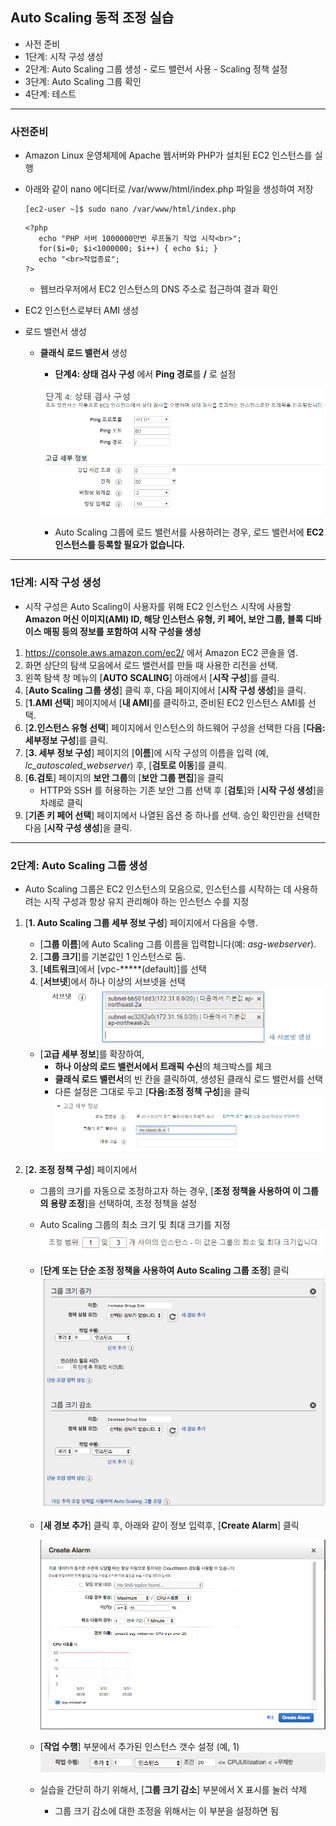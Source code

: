 ## Auto Scaling 동적 조정 실습

- 사전 준비
- 1단계: 시작 구성 생성
- 2단계: Auto Scaling 그룹 생성
		- 로드 밸런서 사용
		- Scaling  정책 설정
- 3단계: Auto Scaling 그룹 확인
- 4단계: 테스트

---
### 사전준비
- Amazon Linux 운영체제에 Apache 웹서버와 PHP가 설치된 EC2 인스턴스를 실행
- 아래와 같이 nano 에디터로 /var/www/html/index.php 파일을 생성하여 저장

	```
	[ec2-user ~]$ sudo nano /var/www/html/index.php
	```

	```
	<?php
	   echo "PHP 서버 1000000만번 루프돌기 작업 시작<br>";
	   for($i=0; $i<1000000; $i++) { echo $i; }
	   echo "<br>작업종료";
	?>

	```
	- 웹브라우저에서 EC2 인스턴스의 DNS 주소로 접근하여 결과 확인

- EC2 인스턴스로부터 AMI 생성
- 로드 밸런서 생성
	- **클래식 로드 밸런서** 생성
		- **단계4: 상태 검사 구성** 에서 **Ping 경로**를 **/** 로 설정

		![](images/auto-scaling-classic-lb-creation.png)

		- Auto Scaling 그룹에 로드 밸런서를 사용하려는 경우, 로드 밸런서에 **EC2 인스턴스를 등록할 필요가 없습니다.**

---
### 1단계: 시작 구성 생성
- 시작 구성은 Auto Scaling이 사용자를 위해 EC2 인스턴스 시작에 사용할 **Amazon 머신 이미지(AMI) ID, 해당 인스턴스 유형, 키 페어, 보안 그룹, 블록 디바이스 매핑 등의 정보를 포함하여 시작 구성을 생성**


1. https://console.aws.amazon.com/ec2/ 에서 Amazon EC2 콘솔을 염.
2. 화면 상단의 탐색 모음에서 로드 밸런서를 만들 때 사용한 리전을 선택.
3. 왼쪽 탐색 창 메뉴의 [**AUTO SCALING**] 아래에서 [**시작 구성**]를 클릭.
4. [**Auto Scaling 그룹 생성**] 클릭 후, 다음 페이지에서 [**시작 구성 생성**]을 클릭.
5. [**1.AMI 선택**] 페이지에서 [**내 AMI**]를 클릭하고, 준비된 EC2 인스턴스 AMI를 선택.
6. [**2.인스턴스 유형 선택**] 페이지에서 인스턴스의 하드웨어 구성을 선택한 다음 [**다음: 세부정보 구성**]를 클릭.
7. [**3. 세부 정보 구성**] 페이지의 [**이름**]에 시작 구성의 이름을 입력 (예, *lc\_autoscaled\_webserver*) 후, [**검토로 이동**]를 클릭.
8. [**6.검토**] 페이지의 **보안 그룹**의  [**보안 그룹 편집**]을 클릭
	- HTTP와 SSH 를 허용하는 기존 보안 그룹 선택 후 [**검토**]와 [**시작 구성 생성**]을 차례로 클릭
9. [**기존 키 페어 선택**] 페이지에서 나열된 옵션 중 하나를 선택. 승인 확인란을 선택한 다음 [**시작 구성 생성**]을 클릭.


---
### 2단계: Auto Scaling 그룹 생성
- Auto Scaling 그룹은 EC2 인스턴스의 모음으로, 인스턴스를 시작하는 데 사용하려는 시작 구성과 항상 유지 관리해야 하는 인스턴스 수를 지정

1. [**1. Auto Scaling 그룹 세부 정보 구성**] 페이지에서 다음을 수행.

	- [**그룹 이름**]에 Auto Scaling 그룹 이름을 입력합니다(예: *asg-webserver*).
	2. [**그룹 크기**]를 기본값인 1 인스턴스로 둠.
	3. [**네트워크**]에서 [vpc-*****(default)]를 선택
	4. [**서브넷**]에서 하나 이상의 서브넷을 선택
		![](images/auto-scaling-subnet-config.png)
	
	- [**고급 세부 정보**]를 확장하여,
		- **하나 이상의 로드 밸런서에서 트래픽 수신**의 체크박스를 체크
		- **클래식 로드 밸런서**의 빈 칸을 클릭하여, 생성된 클래식 로드 밸런서를 선택
		- 다른 설정은 그대로 두고 [**다음:조정 정책 구성**]을 클릭
		![](images/auto-scaling-advanced-details.png)

6. [**2. 조정 정책 구성**]  페이지에서
	- 그룹의 크기를 자동으로  조정하고자 하는 경우, [**조정 정책을 사용하여 이 그룹의 용량 조정**]을 선택하여, 조정 정책을 설정
	- Auto Scaling 그룹의 최소 크기 및 최대 크기를 지정
		![](images/auto-scaling-size.png)

	- [**단계 또는 단순 조정 정책을 사용하여 Auto Scaling 그룹 조정**] 클릭
		![](images/auto-scaling-adjusting-group-size.png)
		
	- [**새 경보 추가**] 클릭 후, 아래와 같이 정보 입력후, [**Create Alarm**] 클릭
	
		![](images/auto-scaling-create-alarm.png)
	
	- [**작업 수행**] 부분에서 추가된 인스턴스 갯수 설정 (예, 1)
	 	![](images/auto-scaling-instance-add.png)
	 	
	- 실습을 간단히 하기 위해서, [**그룹 크기 감소**] 부분에서 X 표시를 눌러 삭제
		- 그룹 크기 감소에 대한 조정을 위해서는 이 부분을 설정하면 됨
	
	<!--
	- **그룹 크기 조정** (대상 추적 조정 정책을 가진 Auto Scaling 그룹 만들기)
		- **지표 유형** 항목 중에 한 가지 선택. 예, *평균 CPU 사용률*
		- **대상 값** 지정, 예, *20*
-->
	- [**검토**] 클릭.

7. [**Auto Scaling 그룹 생성**] 클릭

---
### 3단계: Auto Scaling 그룹 확인
1. [**Auto Scaling 그룹**] 페이지에서 방금 생성한 Auto Scaling 그룹을 선택합니다.
2. [**활동 기록**] 탭의 [**상태**] 열에 Auto Scaling 그룹에서 인스턴스를 시작했는지 여부가 표시됩니다.
3. [**인스턴스**] 탭의 [**수명 주기**] 열에 인스턴스의 상태가 표시됩니다. 인스턴스를 시작하는 데 약간 시간이 걸립니다. 인스턴스가 시작되면 해당 수명 주기 상태가 **InService**로 변경됩니다.
	- [**상태**] 열에 해당 인스턴스에 대한 EC2 인스턴스 상태 확인 결과가 표시됩니다.
5. [**조정 정책**] 탭에서 Auto Scaling 그룹에 대해 만든 정책을 확인할 수 있습니다.

---
### 4단계: 테스트

#### 아파지 웹서버 성능검사도구 : ab (apache benchmarking)
- 형식

	ab [-n request] [ -c concurrency] http://hostname

- 예: http://load-balancer-dns-addresss로 동시 1000개의 요청을 10000번 보냄

	ab –n 10000 –c 1000 http://load-balancer-dns-addresss

![](images/apache-benchmarking.png)

#### 테스트 절차
1. Auto scaling에 의해 생성된 EC2 인스턴스에 연결하고, **top** 명령어를 실행하여 현재 **CPU 사용률**을 포함하여 시스템의 분석정보를 모니터링 한다.
	
	[ec2-user@ip-xxx-xx-xx-xx ~]$ top
	
	![](images/auto-scaling-top.png)
	
1. Apache가 설치된 EC2 인스턴스를 실행시키고, 이 인스턴스에 ssh로 접속한다.
2. Auto Scaling 그룹에 설정된 클래식 로드 밸런서 DNS 주소로 밴치마킹 요청을 보냄

	[ec2-user@ip-xxx-xx-xx-xx ~]$ ab –n 100000 –c 3 http://*load-balancer-dns-addresss*/index.php

3. AWS의 CloudWatch로 접속
	- 화면 상단의 Services를 클릭하여 전체 서비스 목록이 보이면, **관리도구** 하위에 **CloudWatch** 가 있음

4. **경보**가 발생되면, [**AUTO SCALING**]의 [**Auto Scaling 그룹**]에서 인스턴스가 확장되었는지 확인
	![](images/auto-scaling-result.png)

	- ([**인스턴스**]의 [**인스턴스**] 화면에서도 새로이 확장된 인스턴스들을 확인할 수 있음)

	

